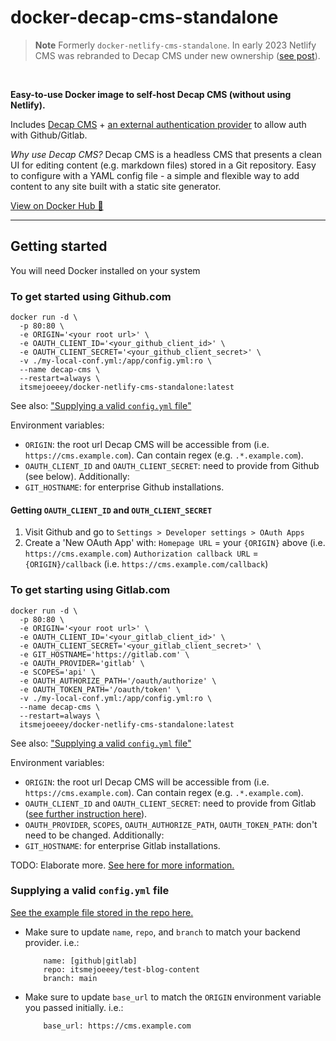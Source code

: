 # docker-decap-cms-standalone

> **Note**
> Formerly `docker-netlify-cms-standalone`. In early 2023 Netlify CMS was rebranded to Decap CMS under new ownership ([see post](https://www.netlify.com/blog/netlify-cms-to-become-decap-cms/)).

<br />


**Easy-to-use Docker image to self-host Decap CMS (without using Netlify).**


Includes [Decap CMS](https://github.com/decaporg/decap-cms) + [an external authentication provider](https://github.com/vencax/netlify-cms-github-oauth-provider) to allow auth with Github/Gitlab.

_Why use Decap CMS?_
Decap CMS is a headless CMS that presents a clean UI for editing content (e.g. markdown files) stored in a Git repository. Easy to configure with a YAML config file - a simple and flexible way to add content to any site built with a static site generator.

[View on Docker Hub 🐳](https://hub.docker.com/r/itsmejoeeey/docker-netlify-cms-standalone)

---

## Getting started

You will need Docker installed on your system

### To get started using Github.com

```
docker run -d \
  -p 80:80 \
  -e ORIGIN='<your root url>' \
  -e OAUTH_CLIENT_ID='<your_github_client_id>' \
  -e OAUTH_CLIENT_SECRET='<your_github_client_secret>' \
  -v ./my-local-conf.yml:/app/config.yml:ro \
  --name decap-cms \
  --restart=always \
  itsmejoeeey/docker-netlify-cms-standalone:latest
```

See also: ["Supplying a valid `config.yml` file"](#supplying-a-valid-configyml-file)

Environment variables:
* `ORIGIN`: the root url Decap CMS will be accessible from (i.e. `https://cms.example.com`). Can contain regex (e.g. `.*.example.com`).
* `OAUTH_CLIENT_ID` and `OAUTH_CLIENT_SECRET`: need to provide from Github (see below).
Additionally:
* `GIT_HOSTNAME`: for enterprise Github installations.

#### Getting `OAUTH_CLIENT_ID` and `OUTH_CLIENT_SECRET`

1. Visit Github and go to `Settings > Developer settings > OAuth Apps`
2. Create a 'New OAuth App' with:
    `Homepage URL` = your `{ORIGIN}` above (i.e. `https://cms.example.com`)
    `Authorization callback URL` = `{ORIGIN}/callback` (i.e. `https://cms.example.com/callback`)


### To get starting using Gitlab.com

```
docker run -d \
  -p 80:80 \
  -e ORIGIN='<your root url>' \
  -e OAUTH_CLIENT_ID='<your_gitlab_client_id>' \
  -e OAUTH_CLIENT_SECRET='<your_gitlab_client_secret>' \
  -e GIT_HOSTNAME='https://gitlab.com' \
  -e OAUTH_PROVIDER='gitlab' \
  -e SCOPES='api' \
  -e OAUTH_AUTHORIZE_PATH='/oauth/authorize' \
  -e OAUTH_TOKEN_PATH='/oauth/token' \
  -v ./my-local-conf.yml:/app/config.yml:ro \
  --name decap-cms \
  --restart=always \
  itsmejoeeey/docker-netlify-cms-standalone:latest
```

See also: ["Supplying a valid `config.yml` file"](#supplying-a-valid-configyml-file)

Environment variables:
* `ORIGIN`: the root url Decap CMS will be accessible from (i.e. `https://cms.example.com`). Can contain regex (e.g. `.*.example.com`).
* `OAUTH_CLIENT_ID` and `OAUTH_CLIENT_SECRET`: need to provide from Gitlab ([see further instruction here](https://docs.gitlab.com/ee/integration/oauth_provider.html)).
* `OAUTH_PROVIDER`, `SCOPES`, `OAUTH_AUTHORIZE_PATH`, `OAUTH_TOKEN_PATH`: don't need to be changed.
Additionally:
* `GIT_HOSTNAME`: for enterprise Gitlab installations.

TODO: Elaborate more. [See here for more information.](https://github.com/vencax/netlify-cms-github-oauth-provider#auth-provider-config)


### Supplying a valid `config.yml` file

[See the example file stored in the repo here.](https://github.com/itsmejoeeey/docker-decap-cms-standalone/blob/master/app/config.yml)

- Make sure to update `name`, `repo`, and `branch` to match your backend provider.
    i.e.:
    ```
        name: [github|gitlab]
        repo: itsmejoeeey/test-blog-content
        branch: main
    ```

- Make sure to update `base_url` to match the `ORIGIN` environment variable you passed initially.
    i.e.:
    ```
        base_url: https://cms.example.com
    ```

